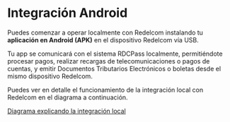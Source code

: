# Integración Android

Puedes comenzar a operar localmente con Redelcom instalando tu **aplicación en Android (APK)** en el dispositivo Redelcom vía USB. 

Tu app se comunicará con el sistema RDCPass localmente, permitiéndote procesar pagos, realizar recargas de telecomunicaciones o pagos de cuentas, y emitir Documentos Tributarios Electrónicos o boletas desde el mismo dispositivo Redelcom.

Puedes ver en detalle el funcionamiento de la integración local con Redelcom en el diagrama a continuación.

[Diagrama explicando la integración local](Integrate-via-Android.png)
